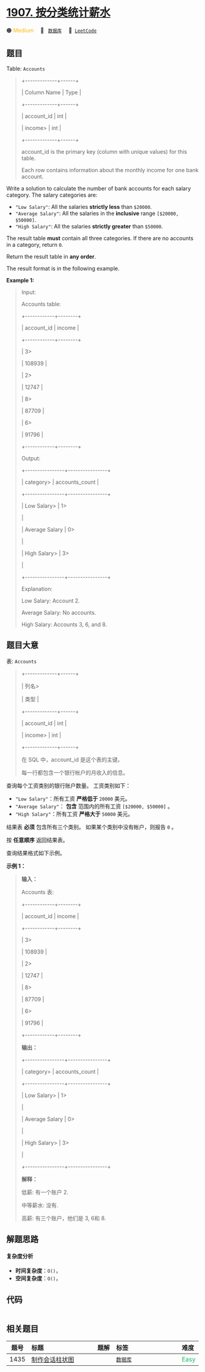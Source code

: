 # [1907. 按分类统计薪水](https://leetcode.com/problems/count-salary-categories)

🟠 <font color=#ffb800>Medium</font>&emsp; 🔖&ensp; [`数据库`](/leetcode-js/outline/tag/database.md)&emsp; 🔗&ensp;[`LeetCode`](https://leetcode.com/problems/count-salary-categories)

## 题目

Table: `Accounts`

> 
> 
> 
> 
> 
> +-------------+------+
> 
> | Column Name | Type |
> 
> +-------------+------+
> 
> | account_id  | int  |
> 
> | income> 
>   | int  |
> 
> +-------------+------+
> 
> account_id is the primary key (column with unique values) for this table.
> 
> Each row contains information about the monthly income for one bank account.
> 
> 



Write a solution to calculate the number of bank accounts for each salary
category. The salary categories are:

  * `"Low Salary"`: All the salaries **strictly less** than `$20000`.
  * `"Average Salary"`: All the salaries in the **inclusive** range `[$20000, $50000]`.
  * `"High Salary"`: All the salaries **strictly greater** than `$50000`.

The result table **must** contain all three categories. If there are no
accounts in a category, return `0`.

Return the result table in **any order**.

The result format is in the following example.



**Example 1:**

> Input: 
> 
> Accounts table:
> 
> +------------+--------+
> 
> | account_id | income |
> 
> +------------+--------+
> 
> | 3> 
> > 
>   | 108939 |
> 
> | 2> 
> > 
>   | 12747  |
> 
> | 8> 
> > 
>   | 87709  |
> 
> | 6> 
> > 
>   | 91796  |
> 
> +------------+--------+
> 
> Output: 
> 
> +----------------+----------------+
> 
> | category> 
>    | accounts_count |
> 
> +----------------+----------------+
> 
> | Low Salary> 
>  | 1> 
> > 
> > 
>   |
> 
> | Average Salary | 0> 
> > 
> > 
>   |
> 
> | High Salary> 
> | 3> 
> > 
> > 
>   |
> 
> +----------------+----------------+
> 
> Explanation: 
> 
> Low Salary: Account 2.
> 
> Average Salary: No accounts.
> 
> High Salary: Accounts 3, 6, and 8.
> 
> 


## 题目大意

表: `Accounts`

> 
> 
> 
> 
> 
> +-------------+------+
> 
> | 列名> 
> > 
> | 类型  |
> 
> +-------------+------+
> 
> | account_id  | int  |
> 
> | income> 
>   | int  |
> 
> +-------------+------+
> 
> 在 SQL 中，account_id 是这个表的主键。
> 
> 每一行都包含一个银行帐户的月收入的信息。
> 
> 



查询每个工资类别的银行账户数量。 工资类别如下：

  * `"Low Salary"`：所有工资 **严格低于** `20000` 美元。
  * `"Average Salary"`： **包含** 范围内的所有工资 `[$20000, $50000]` 。
  * `"High Salary"`：所有工资 **严格大于** `50000` 美元。

结果表 **必须** 包含所有三个类别。 如果某个类别中没有帐户，则报告 `0` 。

按 **任意顺序** 返回结果表。

查询结果格式如下示例。



**示例 1：**

> 
> 
> 
> 
> 
> **输入：**
> 
> Accounts 表:
> 
> +------------+--------+
> 
> | account_id | income |
> 
> +------------+--------+
> 
> | 3> 
> > 
>   | 108939 |
> 
> | 2> 
> > 
>   | 12747  |
> 
> | 8> 
> > 
>   | 87709  |
> 
> | 6> 
> > 
>   | 91796  |
> 
> +------------+--------+
> 
> **输出：**
> 
> +----------------+----------------+
> 
> | category> 
>    | accounts_count |
> 
> +----------------+----------------+
> 
> | Low Salary> 
>  | 1> 
> > 
> > 
>   |
> 
> | Average Salary | 0> 
> > 
> > 
>   |
> 
> | High Salary> 
> | 3> 
> > 
> > 
>   |
> 
> +----------------+----------------+
> 
> **解释：**
> 
> 低薪: 有一个账户 2.
> 
> 中等薪水: 没有.
> 
> 高薪: 有三个账户，他们是 3, 6和 8.


## 解题思路

#### 复杂度分析

- **时间复杂度**：`O()`，
- **空间复杂度**：`O()`，

## 代码

```javascript

```

## 相关题目

<!-- prettier-ignore -->
| 题号 | 标题 | 题解 | 标签 | 难度 |
| :------: | :------ | :------: | :------ | :------ |
| 1435 | [制作会话柱状图](https://leetcode.com/problems/create-a-session-bar-chart) |  |  [`数据库`](/leetcode-js/outline/tag/database.md) | <font color=#15bd66>Easy</font> |

<style>
.blue {
    background-color: #096dd9;
    padding: 0.25rem 0.5rem;
    margin: 0;
    font-size: 0.85em;
    border-radius: 3px;
    color: white;
    font-weight: 500;
}
table th:first-of-type { width: 10%; }
table th:nth-of-type(2) { width: 35%; }
table th:nth-of-type(3) { width: 10%; }
table th:nth-of-type(4) { width: 35%; }
table th:nth-of-type(5) { width: 10%; }
</style>
